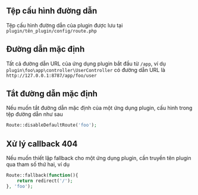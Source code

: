 ## Tệp cấu hình đường dẫn
Tệp cấu hình đường dẫn của plugin được lưu tại `plugin/tên_plugin/config/route.php`

## Đường dẫn mặc định
Tất cả đường dẫn URL của ứng dụng plugin bắt đầu từ `/app`, ví dụ `plugin\foo\app\controller\UserController` có đường dẫn URL là `http://127.0.0.1:8787/app/foo/user`

## Tắt đường dẫn mặc định
Nếu muốn tắt đường dẫn mặc định của một ứng dụng plugin, cấu hình trong tệp đường dẫn như sau
```php
Route::disableDefaultRoute('foo');
```

## Xử lý callback 404
Nếu muốn thiết lập fallback cho một ứng dụng plugin, cần truyền tên plugin qua tham số thứ hai, ví dụ
```php
Route::fallback(function(){
    return redirect('/');
}, 'foo');
```
